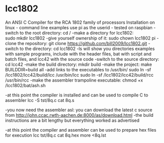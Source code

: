 # lcc1802
An ANSI C Compiler for the RCA 1802 family of processors
Installation on linux - command line examples use pi as the userid - tested on raspbian
-switch to the root directory: 
    cd /
-make a directory for lcc1802:  
    sudo mkdir lcc1802
-give yourself ownership of it: 
    sudo chown lcc1802 pi
-clone the repository: 
    git clone https://github.com/bill2009/lcc1802.git
-switch to the directory: 
    cd lcc1802
-ls will show you directories examples with sample programs, include with the header files, bat with script and batch files, and lcc42 with the source code
-switch to the source directory: 
    cd lcc42
-make the build directory: 
    mkdir build
-make the project: 
    make BUILDDIR=build all
-add links to the executables to /usr/bin/
    sudo ln -sf /lcc1802/lcc42/build/lcc /usr/bin/lcc
    sudo ln -sf /lcc1802/lcc42/build/rcc /usr/bin/rcc
-make the assembler trampoline executable:
    chmod +x /lcc1802/bat/ash.sh

-at this point the compiler is installed and can be used to compile C to assembler 
    lcc -S tst/8q.c
    cat 8q.s

-you now need the assembler asl: you can download the latest c source from http://john.ccac.rwth-aachen.de:8000/as/download.html
-the build instructions are a bit lengthy but everything worked as advertised

-at this point the compiler and assembler can be used to prepare hex files for execution 
    lcc tst/8q.c
    cat 8q.hex
    more <8q.lst
    
